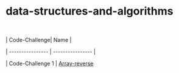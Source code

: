 # data-structures-and-algorithms

​

| Code-Challenge| Name |

| ---------------- | ---------------- |

| Code-Challenge 1  | [Array-reverse](array_reveres/README.md)

​